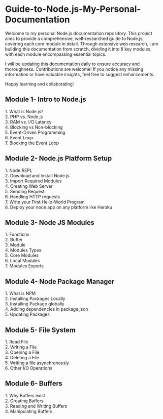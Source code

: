 # Guide-to-Node.js-My-Personal-Documentation

Welcome to my personal Node.js documentation repository. This project aims to provide a comprehensive, well-researched guide to Node.js, covering each core module in detail. Through extensive web research, I am building this documentation from scratch, dividing it into 8 key modules, with each module encompassing essential topics.

I will be updating this documentation daily to ensure accuracy and thoroughness. Contributions are welcome! If you notice any missing information or have valuable insights, feel free to suggest enhancements.

Happy learning and collaborating!


<h2>Module 1- Intro to Node.js</h2> 
  1. What is Node.js? <br/>
  2. PHP vs. Node.js  <br/>
  3. RAM vs. I/O Latency  <br/> 
  4. Blocking vs Non-blocking  <br/> 
  5. Event-Driven Programming  <br/>
  6. Event Loop  <br/>
  7. Blocking the Event Loop  <br/>


<h2>Module 2- Node.js Platform Setup</h2>
  1. Node REPL  <br/>
  2. Download and Install Node.js  <br/>
  3. Import Required Modules  <br/>
  4. Creating Web Server  <br/>
  5. Sending Request  <br/>
  6. Handling HTTP requests  <br/>
  7. Write your First Hello-World Program  <br/>
  8. Deploy your node app on any platform like Heroku  <br/>


<h2>Module 3- Node JS Modules</h2>
  1. Functions  <br/>
  2. Buffer  <br/>
  3. Module  <br/>
  4. Modules Types  <br/>
  5. Core Modules  <br/>
  6. Local Modules  <br/>
  7. Modules Exports  <br/>


<h2>Module 4- Node Package Manager</h2>
  1. What is NPM  <br/>
  2. Installing Packages Locally  <br/>
  3. Installing Package globally  <br/>
  4. Adding dependencies in package.json  <br/>
  5. Updating Packages  <br/>


<h2>Module 5- File System</h2>
  1. Read File  <br/>
  2. Writing a File  <br/>
  3. Opening a File  <br/>
  4. Deleting a File  <br/>
  5. Writing a file asynchronously  <br/>
  6. Other I/O Operations  <br/>


<h2>Module 6- Buffers</h2>
  1. Why Buffers exist  <br/>
  2. Creating Buffers  <br/>
  3. Reading and Writing Buffers  <br/>
  4. Manipulating Buffers  <br/>



  

  
